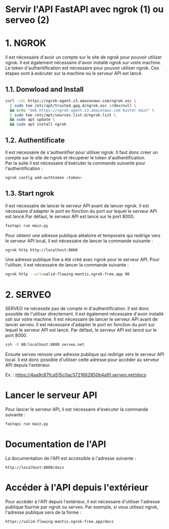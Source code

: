 **Servir l'API FastAPI avec ngrok (1) ou serveo (2)**
========================================

# 1. NGROK

Il est nécessaire d'avoir un compte sur le site de ngrok pour pouvoir utiliser ngrok. Il est également nécessaire d'avoir installé ngrok sur votre machine.
Le token d'authentification est nécessaire pour pouvoir utiliser ngrok.
Ces étapes sont à exécuter sur la machine où le serveur API est lancé.

## 1.1. Donwload and Install
```bash
curl -sSL https://ngrok-agent.s3.amazonaws.com/ngrok.asc \
  | sudo tee /etc/apt/trusted.gpg.d/ngrok.asc >/dev/null \
  && echo "deb https://ngrok-agent.s3.amazonaws.com buster main" \
  | sudo tee /etc/apt/sources.list.d/ngrok.list \
  && sudo apt update \
  && sudo apt install ngrok
```

## 1.2. Authentificate

Il est nécessaire de s'authentifier pour utiliser ngrok. Il faut donc créer un compte sur le site de ngrok et récupérer le token d'authentification.<br>
Par la suite il est nécessaire d'éxécuter la commande suivante pour l'authentification :
```bash
ngrok config add-authtoken <token>
```

## 1.3. Start ngrok
Il est nécessaire de lancer le serveur API avant de lancer ngrok. Il est nécessaire d'adapter le port en fonction du port sur lequel le serveur API est lancé.Par défaut, le serveur API est lancé sur le port 8000.

```bash
fastapi run main.py
```


Pour obtenir une adresse publique aléatoire et temporaire qui redirige vers le serveur API local, il est nécessaire de lancer la commande suivante :
```bash
ngrok http http://localhost:8000
```

Une adresse publique fixe a été créé avec ngrok pour le serveur API. Pour l'utiliser, il est nécessaire de lancer la commande suivante :
```bash
ngrok http --url=valid-flowing-mantis.ngrok-free.app 80
```


# 2. SERVEO
SERVEO ne nécessite pas de compte ni d'authentification. Il est donc possible de l'utiliser directement. Il est également nécessaire d'avoir installé ssh sur votre machine.
Il est nécessaire de lancer le serveur API avant de lancer serveo. Il est nécessaire d'adapter le port en fonction du port sur lequel le serveur API est lancé. Par défaut, le serveur API est lancé sur le port 8000.

```bash
ssh -R 80:localhost:8000 serveo.net
```
Ensuite serveo renvoie une adresse publique qui redirige vers le serveur API local. Il est donc possible d'utiliser cette adresse pour accéder au serveur API depuis l'extérieur.

Ex. : https://4aa9c87fca515c0ac5721662850b4a91.serveo.net/docs

# Lancer le serveur API
Pour lancer le serveur API, il est nécessaire d'exécuter la commande suivante :
```bash
fastapi run main.py
```
# Documentation de l'API
La documentation de l'API est accessible à l'adresse suivante : 
```
http://localhost:8000/docs
```
# Accéder à l'API depuis l'extérieur
Pour accéder à l'API depuis l'extérieur, il est nécessaire d'utiliser l'adresse publique fournie par ngrok ou serveo. Par exemple, si vous utilisez ngrok, l'adresse publique sera de la forme :
```
https://valid-flowing-mantis.ngrok-free.app/docs
```